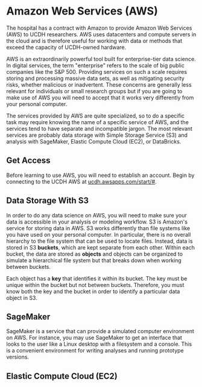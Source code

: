 # Amazon Web Services (AWS)
The hospital has a contract with Amazon to provide Amazon Web Services (AWS) to UCDH researchers. AWS uses datacenters and compute servers in the cloud and is therefore useful for working with data or methods that exceed the capacity of UCDH-owned hardware. 

AWS is an extraordinarily powerful tool built for enterprise-tier data science. In digital services, the term "enterprise" refers to the scale of big public companies like the S&P 500. Providing services on such a scale requires storing and processing massive data sets, as well as mitigating security risks, whether malicious or inadvertent. These concerns are generally less relevant for individuals or small research groups but if you are going to make use of AWS you will need to accept that it works very differently from your personal computer.

The services provided by AWS are quite specialized, so to do a specific task may require knowing the name of a specific service of AWS, and the services tend to have separate and incompatible jargon. The most relevant services are probably data storage with Simple Storage Service (S3) and analysis with SageMaker, Elastic Compute Cloud (EC2), or DataBricks.

## Get Access
Before learning to use AWS, you will need to establish an account. Begin by connecting to the UCDH AWS at [ucdh.awsapps.com/start/#](ucdh.awsapps.com/start/#).

## Data Storage With S3
In order to do any data science on AWS, you will need to make sure your data is accessible in your analysis or modeling workflow. S3 is Amazon's service for storing data in AWS. S3 works differently than file systems like you have used on your personal computer. In particular, there is no overall hierarchy to the file system that can be used to locate files. Instead, data is stored in S3 **buckets**, which are kept separate from each other. Within each bucket, the data are stored as **objects** and objects can be organized to simulate a hierarchical file system but that breaks down when working between buckets.

Each object has a **key** that identifies it within its bucket. The key must be unique within the bucket but not between buckets. Therefore, you must know both the key and the bucket in order to identify a particular data object in S3.

## SageMaker
SageMaker is a service that can provide a simulated computer environment on AWS. For instance, you may use SageMaker to get an interface that looks to the user like a Linux desktop with a filesystem and a console. This is a convenient environment for writing analyses and running prototype versions.

## Elastic Compute Cloud (EC2)
